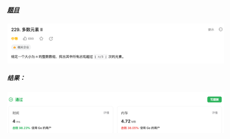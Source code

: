 ##### [题目](https://leetcode.cn/problems/majority-element-ii/description/)
![pic](img.png)
##### 结果：
![pic](result.png)
